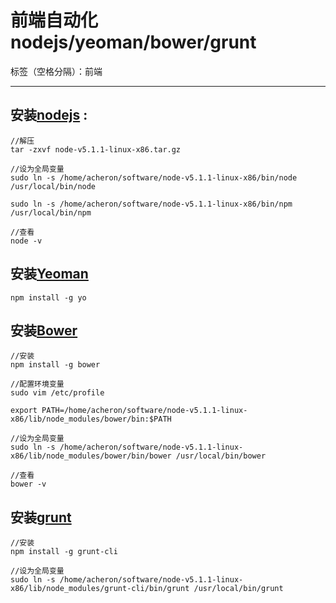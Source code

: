 ﻿# 前端自动化nodejs/yeoman/bower/grunt

标签（空格分隔）：前端 

---

## 安装[nodejs](https://nodejs.org) :
```
//解压
tar -zxvf node-v5.1.1-linux-x86.tar.gz

//设为全局变量
sudo ln -s /home/acheron/software/node-v5.1.1-linux-x86/bin/node /usr/local/bin/node

sudo ln -s /home/acheron/software/node-v5.1.1-linux-x86/bin/npm /usr/local/bin/npm

//查看
node -v
```

## 安装[Yeoman](http://yeoman.io/)
```
npm install -g yo
```

## 安装[Bower](http://bower.io)
```
//安装
npm install -g bower

//配置环境变量
sudo vim /etc/profile

export PATH=/home/acheron/software/node-v5.1.1-linux-x86/lib/node_modules/bower/bin:$PATH

//设为全局变量
sudo ln -s /home/acheron/software/node-v5.1.1-linux-x86/lib/node_modules/bower/bin/bower /usr/local/bin/bower

//查看
bower -v
```


## 安装[grunt](http://www.gruntjs.net)
```
//安装
npm install -g grunt-cli

//设为全局变量
sudo ln -s /home/acheron/software/node-v5.1.1-linux-x86/lib/node_modules/grunt-cli/bin/grunt /usr/local/bin/grunt

```











